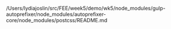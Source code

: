 /Users/lydiajoslin/src/FEE/week5/demo/wk5/node_modules/gulp-autoprefixer/node_modules/autoprefixer-core/node_modules/postcss/README.md